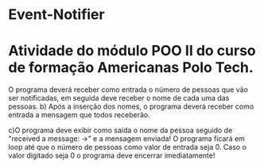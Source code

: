 # Event-Notifier
<h1>Atividade do módulo POO II do curso de formação Americanas Polo Tech. </h1>
<p>
  O programa deverá receber como entrada o número de pessoas que vão ser notificadas, em seguida deve receber o nome de cada uma das pessoas. b) Após a inserção dos nomes, o programa deverá receber como entrada a mensagem que todos receberão.
</p>

<p>
c)O programa deve exibir como saída o nome da pessoa seguido de "received a message: ->” e a mensagem enviada!
O programa ficará em loop até que o número de pessoas como valor de entrada seja 0. Caso o valor digitado seja 0 o programa deve encerrar imediatamente!
</p>
